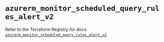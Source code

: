 # `azurerm_monitor_scheduled_query_rules_alert_v2`

Refer to the Terraform Registry for docs: [`azurerm_monitor_scheduled_query_rules_alert_v2`](https://registry.terraform.io/providers/hashicorp/azurerm/3.108.0/docs/resources/monitor_scheduled_query_rules_alert_v2).

